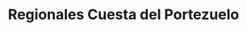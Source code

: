 ---
title: "Regionales Cuesta del Portezuelo"
url: /san-fernando-del-valle-de-catamarca/regionales-cuesta-del-portezuelo/
shop: charcutería
---